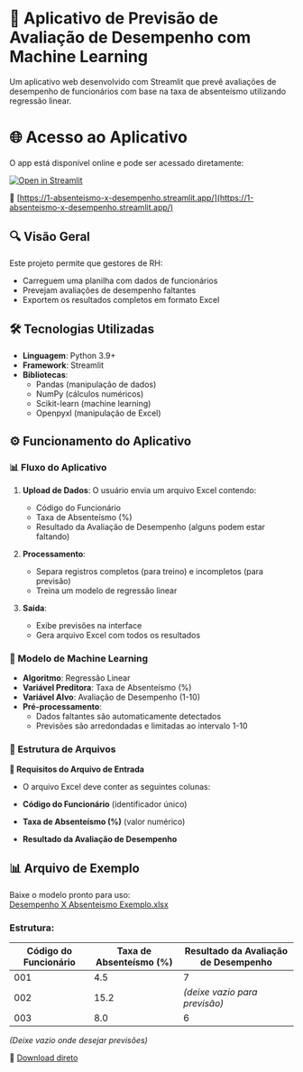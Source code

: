 # 🚀 Aplicativo de Previsão de Avaliação de Desempenho com Machine Learning

Um aplicativo web desenvolvido com Streamlit que prevê avaliações de desempenho de funcionários com base na taxa de absenteísmo utilizando regressão linear.

# 🌐 Acesso ao Aplicativo

O app está disponível online e pode ser acessado diretamente:

[![Open in Streamlit](https://static.streamlit.io/badges/streamlit_badge_black_white.svg)](https://1-absenteismo-x-desempenho.streamlit.app/)

🔗 [https://1-absenteismo-x-desempenho.streamlit.app/](https://1-absenteismo-x-desempenho.streamlit.app/)

## 🔍 Visão Geral

Este projeto permite que gestores de RH:
- Carreguem uma planilha com dados de funcionários
- Prevejam avaliações de desempenho faltantes
- Exportem os resultados completos em formato Excel

## 🛠️ Tecnologias Utilizadas

- **Linguagem**: Python 3.9+
- **Framework**: Streamlit
- **Bibliotecas**:
  - Pandas (manipulação de dados)
  - NumPy (cálculos numéricos)
  - Scikit-learn (machine learning)
  - Openpyxl (manipulação de Excel)

## ⚙️ Funcionamento do Aplicativo


### 📊 Fluxo do Aplicativo
1. **Upload de Dados**: O usuário envia um arquivo Excel contendo:
   - Código do Funcionário
   - Taxa de Absenteísmo (%)
   - Resultado da Avaliação de Desempenho (alguns podem estar faltando)

2. **Processamento**:
   - Separa registros completos (para treino) e incompletos (para previsão)
   - Treina um modelo de regressão linear

3. **Saída**:
   - Exibe previsões na interface
   - Gera arquivo Excel com todos os resultados

### 🧠 Modelo de Machine Learning
- **Algoritmo**: Regressão Linear
- **Variável Preditora**: Taxa de Absenteísmo (%)
- **Variável Alvo**: Avaliação de Desempenho (1-10)
- **Pré-processamento**: 
  - Dados faltantes são automaticamente detectados
  - Previsões são arredondadas e limitadas ao intervalo 1-10


### 📂 Estrutura de Arquivos

**📝 Requisitos do Arquivo de Entrada**
- O arquivo Excel deve conter as seguintes colunas:

- **Código do Funcionário** (identificador único)
- **Taxa de Absenteísmo (%)** (valor numérico)
- **Resultado da Avaliação de Desempenho**


## 📊 Arquivo de Exemplo

Baixe o modelo pronto para uso:  
[Desempenho X Absenteismo Exemplo.xlsx](exemplos/Desempenho%20X%20Absenteismo%20Exemplo.xlsx)

### Estrutura:
| Código do Funcionário | Taxa de Absenteísmo (%) | Resultado da Avaliação de Desempenho |
|-----------------------|-------------------------|--------------------------------------|
| 001                   | 4.5                     | 7                                    |
| 002                   | 15.2                    | *(deixe vazio para previsão)*        |
| 003                   | 8.0                     | 6                                    |

*(Deixe vazio onde desejar previsões)*

🔹 [Download direto](https://github.com/seu-usuario/seu-repo/raw/main/exemplos/Desempenho%20X%20Absenteismo%20Exemplo.xlsx)
